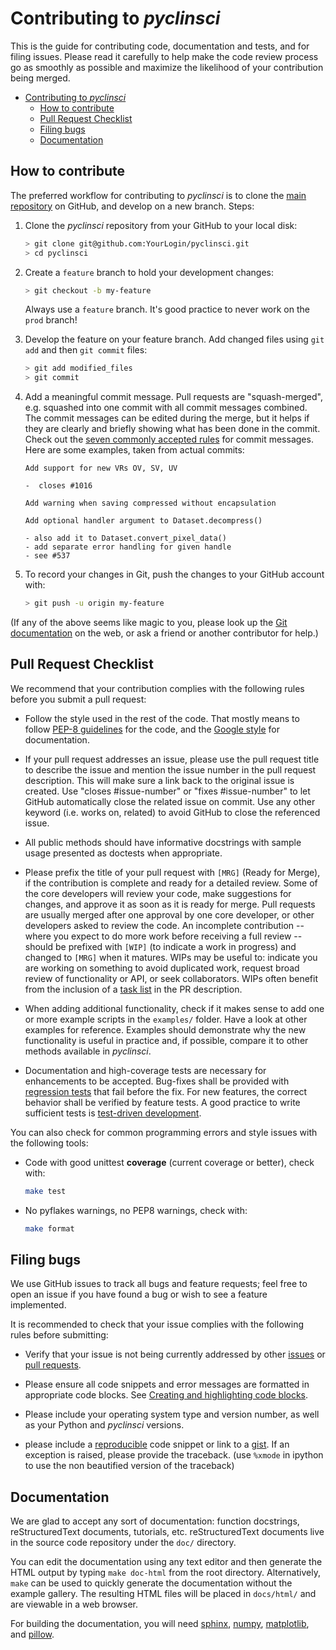<!-- Copyright 2024 pyclinsci authors. See license.md file for details. -->

# Contributing to *pyclinsci*

This is the guide for contributing code, documentation and tests, and for
filing issues. Please read it carefully to help make the code review process go
as smoothly as possible and maximize the likelihood of your contribution being
merged.

<!-- @import "[TOC]" {cmd="toc" depthFrom=2 depthTo=6 orderedList=false} -->

<!-- code_chunk_output -->

- [Contributing to *pyclinsci*](#contributing-to-pyclinsci)
  - [How to contribute](#how-to-contribute)
  - [Pull Request Checklist](#pull-request-checklist)
  - [Filing bugs](#filing-bugs)
  - [Documentation](#documentation)

<!-- /code_chunk_output -->

## How to contribute

The preferred workflow for contributing to *pyclinsci* is to clone the
[main repository](https://github.com/brobertpc120/pyclinsci) on
GitHub, and develop on a new branch. Steps:

1. Clone the *pyclinsci* repository from your GitHub to your local disk:

   ```bash
   > git clone git@github.com:YourLogin/pyclinsci.git
   > cd pyclinsci
   ```

2. Create a `feature` branch to hold your development changes:

   ```bash
   > git checkout -b my-feature
   ```

   Always use a `feature` branch. It's good practice to never work on the
   `prod` branch!

3. Develop the feature on your feature branch. Add changed files using
   `git add` and then `git commit` files:

   ```bash
   > git add modified_files
   > git commit
   ```

4. Add a meaningful commit message. Pull requests are "squash-merged", e.g.
   squashed into one commit with all commit messages combined. The commit
   messages can be edited during the merge, but it helps if they are clearly
   and briefly showing what has been done in the commit. Check out the [seven
   commonly accepted rules](https://www.theserverside.com/video/Follow-these-git-commit-message-guidelines) for commit messages. Here are
   some examples, taken from actual commits:

   ```text
   Add support for new VRs OV, SV, UV

   -  closes #1016
   ```

   ```text
   Add warning when saving compressed without encapsulation
   ```

   ```text
   Add optional handler argument to Dataset.decompress()

   - also add it to Dataset.convert_pixel_data()
   - add separate error handling for given handle
   - see #537
   ```

5. To record your changes in Git, push the changes to your GitHub
   account with:

   ```bash
   > git push -u origin my-feature
   ```

(If any of the above seems like magic to you, please look up the
[Git documentation](https://git-scm.com/documentation) on the web, or ask a
friend or another contributor for help.)

## Pull Request Checklist

We recommend that your contribution complies with the following rules before
you submit a pull request:

- Follow the style used in the rest of the code. That mostly means to
  follow [PEP-8 guidelines](https://www.python.org/dev/peps/pep-0008/) for
  the code, and the
  [Google style](https://github.com/google/styleguide/blob/gh-pages/pyguide.d#38-comments-and-docstrings) for documentation.

- If your pull request addresses an issue, please use the pull request title to
  describe the issue and mention the issue number in the pull request
  description. This will make sure a link back to the original issue is
  created. Use "closes #issue-number" or "fixes #issue-number" to let GitHub
  automatically close the related issue on commit. Use any other keyword
  (i.e. works on, related) to avoid GitHub to close the referenced issue.

- All public methods should have informative docstrings with sample usage
  presented as doctests when appropriate.

- Please prefix the title of your pull request with `[MRG]` (Ready for Merge),
  if the contribution is complete and ready for a detailed review. Some of the
  core developers will review your code, make suggestions for changes, and
  approve it as soon as it is ready for merge. Pull requests are usually merged
  after one approval by one core developer, or other developers asked to review
  the code. An incomplete contribution -- where you expect to do more work
  before receiving a full review -- should be prefixed with `[WIP]` (to
  indicate a work in progress) and changed to `[MRG]` when it matures. WIPs may
  be useful to: indicate you are working on something to avoid duplicated work,
  request broad review of functionality or API, or seek collaborators. WIPs
  often benefit from the inclusion of a
  [task list](https://github.com/blog/1375-task-lists-in-gfm-issues-pulls-comments)
  in the PR description.

- When adding additional functionality, check if it makes sense to add one or
  more example scripts in the ``examples/`` folder. Have a look at other
  examples for reference. Examples should demonstrate why the new
  functionality is useful in practice and, if possible, compare it
  to other methods available in *pyclinsci*.

- Documentation and high-coverage tests are necessary for enhancements to be
  accepted. Bug-fixes shall be provided with
  [regression tests](https://en.wikipedia.org/wiki/regression_testing) that
  fail before the fix. For new features, the correct behavior shall be
  verified by feature tests. A good practice to write sufficient tests is
  [test-driven development](https://en.wikipedia.org/wiki/Test-driven_development).

You can also check for common programming errors and style issues with the
following tools:

- Code with good unittest **coverage** (current coverage or better), check with:

  ```bash
  make test
  ```

- No pyflakes warnings, no PEP8 warnings, check with:

  ```bash
  make format
  ```

## Filing bugs

We use GitHub issues to track all bugs and feature requests; feel free to
open an issue if you have found a bug or wish to see a feature implemented.

It is recommended to check that your issue complies with the
following rules before submitting:

- Verify that your issue is not being currently addressed by other
  [issues](https://github.com/brobertpc120/pyclinsci/issues)
  or [pull requests](https://github.com/brobertpc120/pyclinsci/pulls).

- Please ensure all code snippets and error messages are formatted in
  appropriate code blocks.
  See [Creating and highlighting code blocks](https://help.github.com/articles/creating-and-highlighting-code-blocks).

- Please include your operating system type and version number, as well
  as your Python and *pyclinsci* versions.

- please include a
  [reproducible](https://stackoverflow.com/help/minimal-reproducible-example)
  code snippet or link to a [gist](https://gist.github.com). If an
  exception is raised, please provide the traceback. (use `%xmode`
  in ipython to use the non beautified version of the traceback)

## Documentation

We are glad to accept any sort of documentation: function docstrings,
reStructuredText documents, tutorials, etc.
reStructuredText documents live in the source code repository under the
``doc/`` directory.

You can edit the documentation using any text editor and then generate
the HTML output by typing `make doc-html` from the root directory.
Alternatively, `make` can be used to quickly generate the
documentation without the example gallery. The resulting HTML files will
be placed in `docs/html/` and are viewable in a web browser.

For building the documentation, you will need
[sphinx](https://www.sphinx-doc.org/), [numpy](https://numpy.org/),
[matplotlib](https://matplotlib.org/), and [pillow](https://python-pillow.org/).
